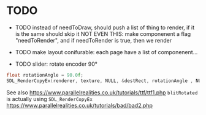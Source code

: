 # TODO

- TODO instead of needToDraw, should push a list of thing to render, if it is the same should skip it
    NOT EVEN THIS:
    make  componenent a  flag "needToRender", and if needToRender is true, then we render

- TODO make layout conifurable:
    each page have a list of componenent...

- TODO slider: rotate encoder 90°

```cpp
float rotationAngle = 90.0f;
SDL_RenderCopyEx(renderer, texture, NULL, &destRect, rotationAngle , NULL, SDL_FLIP_NONE);
```

See also https://www.parallelrealities.co.uk/tutorials/ttf/ttf1.php
`blitRotated` is actually using `SDL_RenderCopyEx` https://www.parallelrealities.co.uk/tutorials/bad/bad2.php